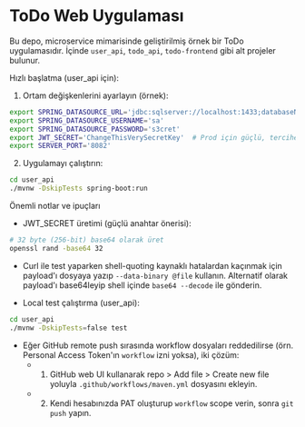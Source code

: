 # ToDo Web Uygulaması

Bu depo, microservice mimarisinde geliştirilmiş örnek bir ToDo uygulamasıdır. İçinde `user_api`, `todo_api`, `todo-frontend` gibi alt projeler bulunur.

Hızlı başlatma (user_api için):

1. Ortam değişkenlerini ayarlayın (örnek):

```bash
export SPRING_DATASOURCE_URL='jdbc:sqlserver://localhost:1433;databaseName=GoToDB;trustServerCertificate=true'
export SPRING_DATASOURCE_USERNAME='sa'
export SPRING_DATASOURCE_PASSWORD='s3cret'
export JWT_SECRET='ChangeThisVerySecretKey'  # Prod için güçlü, tercihen base64-encoded 256-bit anahtar kullanın
export SERVER_PORT='8082'
```

2. Uygulamayı çalıştırın:

```bash
cd user_api
./mvnw -DskipTests spring-boot:run
```


Önemli notlar ve ipuçları

- JWT_SECRET üretimi (güçlü anahtar önerisi):

```bash
# 32 byte (256-bit) base64 olarak üret
openssl rand -base64 32
```

- Curl ile test yaparken shell-quoting kaynaklı hatalardan kaçınmak için payload'ı dosyaya yazıp `--data-binary @file` kullanın. Alternatif olarak payload'ı base64leyip shell içinde `base64 --decode` ile gönderin.

- Local test çalıştırma (user_api):

```bash
cd user_api
./mvnw -DskipTests=false test
```

- Eğer GitHub remote push sırasında workflow dosyaları reddedilirse (örn. Personal Access Token'ın `workflow` izni yoksa), iki çözüm:
	- 1) GitHub web UI kullanarak repo > Add file > Create new file yoluyla `.github/workflows/maven.yml` dosyasını ekleyin.
	- 2) Kendi hesabınızda PAT oluşturup `workflow` scope verin, sonra `git push` yapın.

